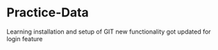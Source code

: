 # Practice-Data
Learning installation and setup of GIT 
new functionality got updated for login feature
